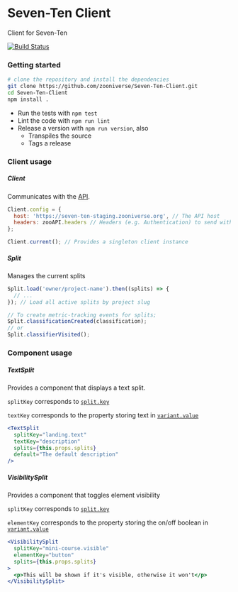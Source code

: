 # Seven-Ten Client

Client for Seven-Ten

[![Build Status](https://travis-ci.org/zooniverse/Seven-Ten-Client.svg?branch=master)](https://travis-ci.org/zooniverse/Seven-Ten-Client)

### Getting started

``` bash
# clone the repository and install the dependencies
git clone https://github.com/zooniverse/Seven-Ten-Client.git
cd Seven-Ten-Client
npm install .
```

- Run the tests with `npm test`
- Lint the code with `npm run lint`
- Release a version with `npm run version`, also
  - Transpiles the source
  - Tags a release

### Client usage

##### Client

Communicates with the [API](https://github.com/zooniverse/Seven-Ten).

``` js
Client.config = {
  host: 'https://seven-ten-staging.zooniverse.org', // The API host
  headers: zooAPI.headers // Headers (e.g. Authentication) to send with requests
};

Client.current(); // Provides a singleton client instance
```

##### Split

Manages the current splits

``` js
Split.load('owner/project-name').then((splits) => {
  // ...
}); // Load all active splits by project slug

// To create metric-tracking events for splits;
Split.classificationCreated(classification);
// or
Split.classifierVisited();
```

### Component usage

##### TextSplit

Provides a component that displays a text split.

`splitKey` corresponds to [`split.key`](https://github.com/zooniverse/Seven-Ten/blob/master/docs/splits.md#attributes)

`textKey` corresponds to the property storing text in [`variant.value`](https://github.com/zooniverse/Seven-Ten/blob/master/docs/variants.md#attributes)

``` jsx
<TextSplit
  splitKey="landing.text"
  textKey="description"
  splits={this.props.splits}
  default="The default description"
/>
```

##### VisibilitySplit

Provides a component that toggles element visibility

`splitKey` corresponds to [`split.key`](https://github.com/zooniverse/Seven-Ten/blob/master/docs/splits.md#attributes)

`elementKey` corresponds to the property storing the on/off boolean in [`variant.value`](https://github.com/zooniverse/Seven-Ten/blob/master/docs/variants.md#attributes)

``` jsx
<VisibilitySplit
  splitKey="mini-course.visible"
  elementKey="button"
  splits={this.props.splits}
>
  <p>This will be shown if it's visible, otherwise it won't</p>
</VisibilitySplit>
```
